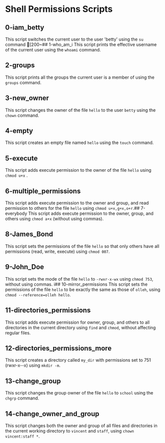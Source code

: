 # Shell Permissions Scripts

## 0-iam_betty
This script switches the current user to the user 'betty' using the `su` command 
[200~## 1-who_am_i
This script prints the effective username of the current user using the `whoami` command.
## 2-groups
This script prints all the groups the current user is a member of using the `groups` command.
## 3-new_owner
This script changes the owner of the file `hello` to the user `betty` using the `chown` command.
## 4-empty
This script creates an empty file named `hello` using the `touch` command.
## 5-execute
This script adds execute permission to the owner of the file `hello` using `chmod u+x` .
## 6-multiple_permissions
This script adds execute permission to the owner and group, and read permission to others for the file `hello` using `chmod u+x,g+x,o+r`.## 7-everybody
This script adds execute permission to the owner, group, and others using `chmod a+x` (without using commas).
## 8-James_Bond
This script sets the permissions of the file `hello` so that only others have all permissions (read, write, execute) using `chmod 007`.
## 9-John_Doe
This script sets the mode of the file `hello` to `-rwxr-x-wx` using `chmod 753`, without using commas.
i## 10-mirror_permissions
This script sets the permissions of the file `hello` to be exactly the same as those of `olleh`, using `chmod --reference=olleh hello`.
## 11-directories_permissions
This script adds execute permission for owner, group, and others to all directories in the current directory using `find` and `chmod`, without affecting regular files.
## 12-directories_permissions_more
This script creates a directory called `my_dir` with permissions set to 751 (rwxr-x--x) using `mkdir -m`.
## 13-change_group
This script changes the group owner of the file `hello` to `school` using the `chgrp` command.
## 14-change_owner_and_group
This script changes both the owner and group of all files and directories in the current working directory to `vincent` and `staff`, using `chown vincent:staff *`.

